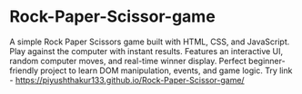 # Rock-Paper-Scissor-game
A simple Rock Paper Scissors game built with HTML, CSS, and JavaScript. Play against the computer with instant results. Features an interactive UI, random computer moves, and real-time winner display. Perfect beginner-friendly project to learn DOM manipulation, events, and game logic.
Try link -  https://piyushthakur133.github.io/Rock-Paper-Scissor-game/
